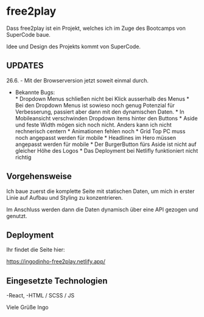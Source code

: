 # free2play

Dass free2play ist ein Projekt, welches ich im Zuge des Bootcamps von SuperCode baue.

Idee und Design des Projekts kommt von SuperCode.

## UPDATES

26.6. - Mit der Browserversion jetzt soweit einmal durch.
* Bekannte Bugs:  
       * Dropdown Menus schließen nicht bei Klick ausserhalb des Menus
       * Bei den Dropdown Menus ist sowieso noch genug Potenzial für Verbesserung, passiert aber dann mit den dynamischen Daten.
       * In Mobileansicht verschwinden Dropdown items hinter den Buttons
       * Aside und feste Width mögen sich noch nicht. Anders kann ich nicht rechnerisch centern
       * Animationen fehlen noch
       * Grid Top PC muss noch angepasst werden für mobile
       * Headlines im Hero müssen angepasst werden für mobile
       * Der BurgerButton fürs Aside ist nicht auf gleicher Höhe des Logos
       * Das Deployment bei Netlifly funktioniert nicht richtig
                        

## Vorgehensweise

Ich baue zuerst die komplette Seite mit statischen Daten, um mich in erster Linie auf Aufbau und Styling zu konzentrieren.

Im Anschluss werden dann die Daten dynamisch über eine API gezogen und genutzt.

## Deployment

Ihr findet die Seite hier:

https://ingodinho-free2play.netlify.app/

## Eingesetzte Technologien

-React,
-HTML / SCSS / JS


Viele Grüße
Ingo

